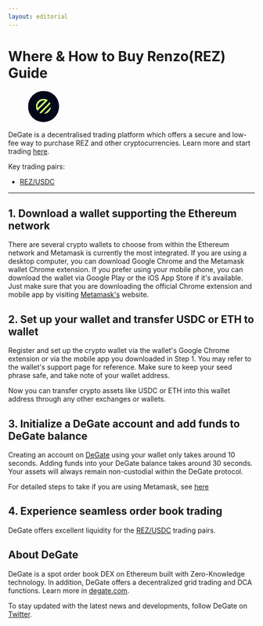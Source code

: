 ```yaml
---
layout: editorial
---
```


# Where & How to Buy Renzo(REZ) Guide

<figure><img src="../.gitbook/assets/rez_0x3b50805453023a91a8bf641e279401a0b23fa6f91718262226911.jpg" alt="REZ" width="64" style="border-radius: 50%;"><figcaption></figcaption></figure>

DeGate is a decentralised trading platform which offers a secure and low-fee way to purchase REZ and other cryptocurrencies. Learn more and start trading [here](https://app.degate.com/trade/USDC/0x3b50805453023a91a8bf641e279401a0b23fa6f9?utm_source=howtobuy).&#x20;

Key trading pairs:

* [REZ/USDC](https://app.degate.com/trade/USDC/0x3b50805453023a91a8bf641e279401a0b23fa6f9?utm_source=howtobuy)

***

## 1. Download a wallet supporting the Ethereum network

There are several crypto wallets to choose from within the Ethereum network and Metamask is currently the most integrated. If you are using a desktop computer, you can download Google Chrome and the Metamask wallet Chrome extension. If you prefer using your mobile phone, you can download the wallet via Google Play or the iOS App Store if it's available. Just make sure that you are downloading the official Chrome extension and mobile app by visiting [Metamask's](https://metamask.io/) website.

## 2. Set up your wallet and transfer USDC or ETH to wallet

Register and set up the crypto wallet via the wallet's Google Chrome extension or via the mobile app you downloaded in Step 1. You may refer to the wallet's support page for reference. Make sure to keep your seed phrase safe, and take note of your wallet address.&#x20;

Now you can transfer crypto assets like USDC or ETH into this wallet address through any other exchanges or wallets.

## 3. Initialize a DeGate account and add funds to DeGate balance

Creating an account on [DeGate](https://app.degate.com/?utm_source=REZ_howtobuy) using your wallet only takes around 10 seconds. Adding funds into your DeGate balance takes around 30 seconds. Your assets will always remain non-custodial within the DeGate protocol.

For detailed steps to take if you are using Metamask, see [here](https://docs.degate.com/v/product_en/main-features/wallet-connectivity/metamask)

## 4. Experience seamless order book trading

DeGate offers excellent liquidity for the [REZ/USDC](https://app.degate.com/trade/USDC/0x3b50805453023a91a8bf641e279401a0b23fa6f9?utm_source=howtobuy) trading pairs.&#x20;

## About DeGate

DeGate is a spot order book DEX on Ethereum built with Zero-Knowledge technology. In addition, DeGate offers a decentralized grid trading and DCA functions. Learn more in [degate.com](https://degate.com/?utm_source=REZ_howtobuy).

To stay updated with the latest news and developments, follow DeGate on [Twitter](https://twitter.com/degatedex).
